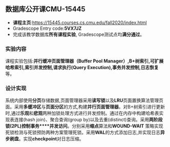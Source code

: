   

## 数据库公开课CMU-15445
   

 - **课程主页**:https://15445.courses.cs.cmu.edu/fall2020/index.html
 - Gradescope Entry code:**5VX7JZ**
 - 完成该教学数据库**所有课程实验**, Gradescope测试点均**满分通过**。

### 实验内容
   课程实验包括:**并行缓冲页面管理器（Buffer Pool Manager）,B+树索引,可扩展哈希索引,索引并发控制,请求执行(Query Execution),事务并发控制,日志恢复**等。

### 设计实现

   系统内部使用**分页**存储数据,页面管理器采用**读写锁**以及**LRU**页面置换算法管理页面。采用**多缓冲区**与**页面分区**的方式,构建**并行页面管理器**。对B+树索引进行更新时,通过**乐观**和**悲观**两种加锁处理方式进行并发控制。通过在内存中构建哈希表实现表连接(hash join)、聚合查询(group by)以及去重(distinct)查询。采用**两阶段锁(2PL)****控制****事务****并发访问**。分别采用**缩点**算法和**WOUND-WAIT** 策略实现死锁检测与死锁预防两种方案管理死锁。采用**WAL**的方式添加日志,并实现日志**异步刷盘**。实现**checkpoint**对日志压缩。
   